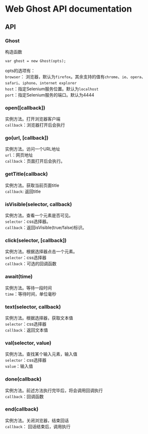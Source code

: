 # Web Ghost API documentation

## API
### Ghost
构造函数  
```
var ghost = new Ghost(opts);
```
opts的选项有：  
`browser`： 浏览器，默认为`firefox`。其余支持的值有`chrome`、`ie`、`opera`、`safari`、`iphone`、`internet explorer`  
`host`：指定Selenium服务位置。默认为`localhost`  
`port`：指定Selenium服务的端口。默认为4444  

### open([callback])  
实例方法。打开浏览器客户端  
`callback`：浏览器打开后会执行  

### go(url, [callback])  
实例方法。访问一个URL地址  
`url`：网页地址  
`callback`：页面打开后会执行。  

### getTitle(callback)  
实例方法。获取当前页面title  
`callback`: 返回title  

### isVisible(selector, callback)  
实例方法。查看一个元素是否可见。  
`selector`：css选择器。  
`callback`：返回isVisible(true/false)标识。  

### click(selector, [callback])  
实例方法。根据选择器点击一个元素。  
`selector`：css选择器  
`callback`：可选的回调函数  

### await(time)  
实例方法。等待一段时间  
`time`：等待时间，单位毫秒  

### text(selector, callback)  
实例方法。根据选择器，获取文本值  
`selector`：css选择器  
`callback`：返回文本值  

### val(selector, value)  
实例方法。查找某个输入元素，输入值  
`selector`：css选择器  
`value`：输入值  

### done(callback)  
实例方法。前述方法执行完毕后，将会调用回调执行  
`callback`：回调函数  

### end(callback)  
实例方法。关闭浏览器，结束回话  
`callback`： 回话结束后，调用执行  
